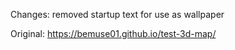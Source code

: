 Changes:
removed startup text for use as wallpaper

Original:
https://bemuse01.github.io/test-3d-map/

